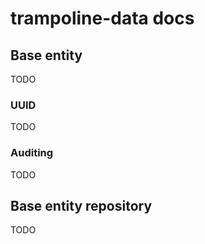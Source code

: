 # trampoline-data docs

## Base entity
TODO
### UUID
TODO
### Auditing
TODO
## Base entity repository
TODO